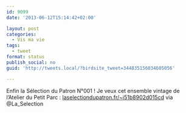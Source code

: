 ```yaml
---
id: 9099
date: '2013-06-12T15:14:42+02:00'

layout: post
categories:
  - Vis ma vie
tags:
  - tweet
format: status
publish_social: no
guid: 'http://tweets.local/?birdsite_tweet=344835156034605056'

---
```


Enfin la Sélection du Patron N°001 ! Je veux cet ensemble vintage de l’Atelier du Petit Parc : [laselectiondupatron.fr/~i51b8902d015cd](http://laselectiondupatron.fr/~i51b8902d015cd) via @La\_Selection